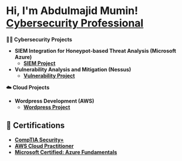 <h1>Hi, I'm Abdulmajid Mumin! <br/> <a href="https://www.linkedin.com/in/abdulmajidmumin/">Cybersecurity Professional</a></h1>


<b>👨‍💻 Cybersecurity Projects <b>
- <b>SIEM Integration for Honeypot-based Threat Analysis (Microsoft Azure)</b>
  - [SIEM Project](https://github.com/AbdulMumin123/SIEMHoney-Pot)
- <b>Vulnerability Analysis and Mitigation (Nessus)</b>
  - [Vulnerability Project](https://github.com/AbdulMumin123/VulnerabilityAnalysis/blob/main/README.md)
 
<b>☁️ Cloud Projects <b>
- <b>Wordpress Development (AWS)</b>
  - [Wordpress Project](https://github.com/AbdulMumin123/WordPress)


<h2>📝 Certifications</h2>

- [CompTIA Security+](https://www.credly.com/badges/7fe41b61-7a78-457a-9041-9b5b06142d1c/public_url)
- [AWS Cloud Practitioner](https://www.credly.com/badges/c1f8006e-4f03-40e6-bb68-5fc0dc1a89c4/public_url)
- [Microsoft Certified: Azure Fundamentals](https://learn.microsoft.com/api/credentials/share/en-us/AbdulmajidMumin-6994/155616B08B174BD0?sharingId=42B20CC9447C7C40)
